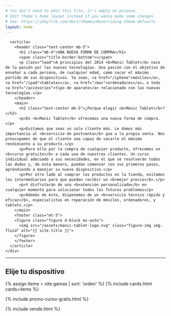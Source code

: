 ```yaml
---
# You don't need to edit this file, it's empty on purpose.
# Edit theme's home layout instead if you wanna make some changes
# See: https://jekyllrb.com/docs/themes/#overriding-theme-defaults
layout: home
---
```


<!-- About Us -->
<div id="about" class="container mt-5 p-5">
  <div class="row">
    <div class="col">

      <article>
        <header class="text-center mb-5">
          <h1 class="mb-4">UNA NUEVA FORMA DE COMPRA</h1>
          <span class="title-border-bottom"></span>
          <p class="lead">A principios del 2014 <b>Manic Tablet</b> nace de la pasión por las nuevas tecnologías. Una pasión con el objetivo de enseñar a cada persona, de cualquier edad, como sacar el máximo partido de sus dispositivos. Ya sean, <a href="/iphone">móviles</a>, <a href="/ipad">tabletas</a>, <a href="/mac">ordenadores</a>… o todo <a href="/accesorios">tipo de aparato</a> relacionado con las nuevas tecnologías.</p>
        </header>
        <main>
          <h2 class="text-center mb-5">¿Porque elegir <b>Manic Tablet</b>?</h2>
          <p>En <b>Manic Tablet</b> ofrecemos una nueva forma de compra.</p>
          <p>Evitamos que seas un solo cliente más. Le damos más importancia al <b>servicio de postventa</b> que a la propia venta. Nos preocupamos de que el cliente sea capaz de sacarle el máximo rendimiento a su producto.</p>
          <p>Para ello por la compra de cualquier producto, ofrecemos un <b>curso gratuito</b> a cada uno de nuestros clientes. Un curso individual adecuado a sus necesidades, en el que se resolverán todas las dudas y, de esta manera, puedan comenzar con sus primeros pasos, aprendiendo a manejar su nuevo dispositivo.</p>
          <p>Por otro lado al comprar los productos en la tienda, evitamos los intermediarios para que puedan recibir un <b>mejor precio</b>.</p>
          <p>Y disfrutarán de una <b>atención personalizada</b> en cualquier momento para solucionar todos los futuros problemas</p>
          <p>Además de ésto, disponemos de un <b>servicio técnico rápido y eficaz</b>, especialistas en reparación de móviles, ordenadores, y tablets.</p>
        </main>
        <footer class="mt-5">
        <figure class="figure d-block mx-auto">
          <img src="/assets/manic-tablet-logo.svg" class="figure-img img-fluid" alt="{{ site.title }}">
        </figure>
        </footer>
      </article>
    </div>
  </div>
</div>
<!-- End About Us -->

<hr>

<!-- GAMAS DE PRODUCTOS -->
<div id="compra" class="container">
  <h2 class="text-center text-uppercase mb-4">Elije tu dispositivo</h2>
  <span class="title-border-bottom"></span>
  <div class="row">
    {% assign items = site.gamas | sort: 'orden' %}
    {% include cards.html cards=items %}
  </div>
</div>

{% include promo-curso-gratis.html %}

{% include vende.html %}
